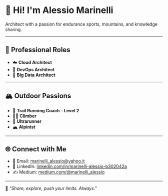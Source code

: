 # 👋 Hi! I'm Alessio Marinelli

Architect with a passion for endurance sports, mountains, and knowledge sharing.

---

## 💼 Professional Roles

- ☁️ **Cloud Architect**
- 🔧 **DevOps Architect**
- 🧠 **Big Data Architect**

---

## 🏔️ Outdoor Passions

- 🥾 **Trail Running Coach – Level 2**
- 🧗‍♂️ **Climber**
- 🏃 **Ultrarunner**
- 🏔️ **Alpinist**

---

## 🌐 Connect with Me

- 📧 Email: [marinelli_alessio@yahoo.it](mailto:marinelli_alessio@yahoo.it)
- 💼 LinkedIn: [linkedin.com/in/marinelli-alessio-b302042a](https://www.linkedin.com/in/marinelli-alessio-b302042a/)
- ✍️ Medium: [medium.com/@marinelli_alessio](https://medium.com/@marinelli_alessio)

---

📌 _"Share, explore, push your limits. Always."_

